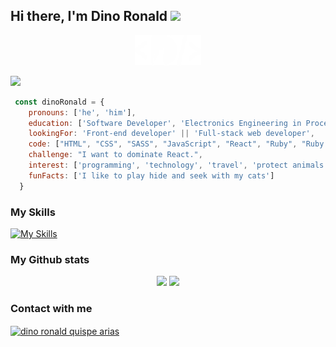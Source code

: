 ## Hi there, I'm Dino Ronald <img src="https://media.giphy.com/media/hvRJCLFzcasrR4ia7z/giphy.gif" width="28">
<p align="center">
<img height="48em" src="https://github.com/dqarias/Portfolio/blob/development/src/assets/img/logoBrandDino.png" />
</p>
<!-- Typing SVG by DenverCoder1 - https://github.com/DenverCoder1/readme-typing-svg -->
<img src="https://readme-typing-svg.herokuapp.com?size=28&color=cb557a&WIDTH=500&lines=Full+Stack+Web+Developer;I+build+things+for+the+web"/>

```javascript
 const dinoRonald = {
    pronouns: ['he', 'him'],
    education: ['Software Developer', 'Electronics Engineering in Process Automation'],
    lookingFor: 'Front-end developer' || 'Full-stack web developer',
    code: ["HTML", "CSS", "SASS", "JavaScript", "React", "Ruby", "Ruby on Rails"],
    challenge: "I want to dominate React.",
    interest: ['programming', 'technology', 'travel', 'protect animals', 'soccer'],
    funFacts: ['I like to play hide and seek with my cats']
  }
  ```
### My Skills

[![My Skills](https://skillicons.dev/icons?i=react,redux,next,vite,javascript,typescript,html,css,scss,bootstrap,tailwindcss,jest,webpack,ruby,rails,postgres,mysql,markdown,figma,vscode,github,git,netlify,vercel,heroku,bash)](https://skillicons.dev)

### My Github stats

<p align="center" href="https://github.com/dqarias">
  <img  height="180em" src="https://github-readme-stats.vercel.app/api?username=dqarias&show_icons=true&theme=tokyonight" />
  <img  height="180em" src="https://github-readme-stats.vercel.app/api/top-langs/?username=dqarias&theme=tokyonight&layout=compact" />
</p>

### Contact with me
<p align="left">
<a href="https://www.linkedin.com/in/dino-ronald-quispe-arias/" target="blank"><img align="center" src="https://raw.githubusercontent.com/rahuldkjain/github-profile-readme-generator/master/src/images/icons/Social/linked-in-alt.svg" alt="dino ronald quispe arias" height="30" width="40" /></a>
</p>


